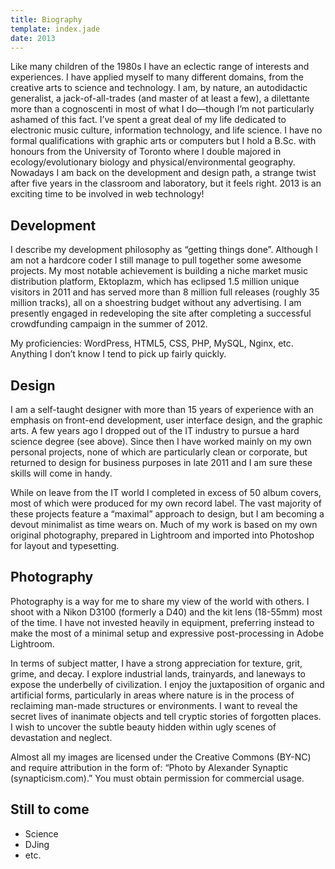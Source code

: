 ```yaml
---
title: Biography
template: index.jade
date: 2013
---
```


Like many children of the 1980s I have an eclectic range of interests and experiences. I have applied myself to many different domains, from the creative arts to science and technology. I am, by nature, an autodidactic generalist, a jack-of-all-trades (and master of at least a few), a dilettante more than a cognoscenti in most of what I do—though I’m not particularly ashamed of this fact. I’ve spent a great deal of my life dedicated to electronic music culture, information technology, and life science. I have no formal qualifications with graphic arts or computers but I hold a B.Sc. with honours from the University of Toronto where I double majored in ecology/evolutionary biology and physical/environmental geography. Nowadays I am back on the development and design path, a strange twist after five years in the classroom and laboratory, but it feels right. 2013 is an exciting time to be involved in web technology!

## Development

I describe my development philosophy as “getting things done”. Although I am not a hardcore coder I still manage to pull together some awesome projects. My most notable achievement is building a niche market music distribution platform, Ektoplazm, which has eclipsed 1.5 million unique visitors in 2011 and has served more than 8 million full releases (roughly 35 million tracks), all on a shoestring budget without any advertising. I am presently engaged in redeveloping the site after completing a successful crowdfunding campaign in the summer of 2012.

My proficiencies: WordPress, HTML5, CSS, PHP, MySQL, Nginx, etc. Anything I don’t know I tend to pick up fairly quickly.

## Design

I am a self-taught designer with more than 15 years of experience with an emphasis on front-end development, user interface design, and the graphic arts. A few years ago I dropped out of the IT industry to pursue a hard science degree (see above). Since then I have worked mainly on my own personal projects, none of which are particularly clean or corporate, but returned to design for business purposes in late 2011 and I am sure these skills will come in handy.

While on leave from the IT world I completed in excess of 50 album covers, most of which were produced for my own record label. The vast majority of these projects feature a “maximal” approach to design, but I am becoming a devout minimalist as time wears on. Much of my work is based on my own original photography, prepared in Lightroom and imported into Photoshop for layout and typesetting.

## Photography

Photography is a way for me to share my view of the world with others. I shoot with a Nikon D3100 (formerly a D40) and the kit lens (18-55mm) most of the time. I have not invested heavily in equipment, preferring instead to make the most of a minimal setup and expressive post-processing in Adobe Lightroom.

In terms of subject matter, I have a strong appreciation for texture, grit, grime, and decay. I explore industrial lands, trainyards, and laneways to expose the underbelly of civilization. I enjoy the juxtaposition of organic and artificial forms, particularly in areas where nature is in the process of reclaiming man-made structures or environments. I want to reveal the secret lives of inanimate objects and tell cryptic stories of forgotten places. I wish to uncover the subtle beauty hidden within ugly scenes of devastation and neglect.

Almost all my images are licensed under the Creative Commons (BY-NC) and require attribution in the form of: “Photo by Alexander Synaptic (synapticism.com).” You must obtain permission for commercial usage.

## Still to come

- Science
- DJing
- etc.